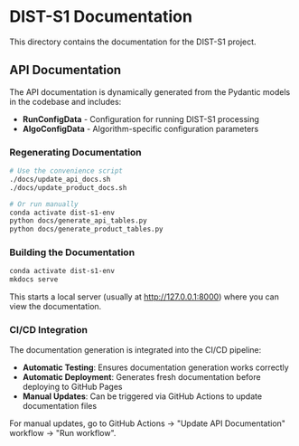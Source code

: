 # DIST-S1 Documentation

This directory contains the documentation for the DIST-S1 project.

## API Documentation

The API documentation is dynamically generated from the Pydantic models in the codebase and includes:

- **RunConfigData** - Configuration for running DIST-S1 processing
- **AlgoConfigData** - Algorithm-specific configuration parameters

### Regenerating Documentation

```bash
# Use the convenience script
./docs/update_api_docs.sh
./docs/update_product_docs.sh

# Or run manually
conda activate dist-s1-env
python docs/generate_api_tables.py
python docs/generate_product_tables.py
```

### Building the Documentation

```bash
conda activate dist-s1-env
mkdocs serve
```

This starts a local server (usually at http://127.0.0.1:8000) where you can view the documentation.

### CI/CD Integration

The documentation generation is integrated into the CI/CD pipeline:
- **Automatic Testing**: Ensures documentation generation works correctly
- **Automatic Deployment**: Generates fresh documentation before deploying to GitHub Pages
- **Manual Updates**: Can be triggered via GitHub Actions to update documentation files

For manual updates, go to GitHub Actions → "Update API Documentation" workflow → "Run workflow".


